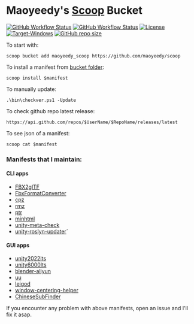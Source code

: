 # Maoyeedy's [Scoop](https://scoop.sh) Bucket

[![GitHub Workflow Status](https://img.shields.io/github/actions/workflow/status/Maoyeedy/Scoop/ci.yml?branch=master&label=Tests&style=flat-square)](https://github.com/Maoyeedy/Scoop/actions/workflows/ci.yml)  [![GitHub Workflow Status](https://img.shields.io/github/actions/workflow/status/Maoyeedy/Scoop/excavator.yml?branch=master&label=Excavator&style=flat-square)](https://github.com/Maoyeedy/Scoop/actions/workflows/excavator.yml)  [![License](https://img.shields.io/github/license/Maoyeedy/Scoop?label=License&style=flat-square)](https://github.com/Maoyeedy/Scoop/blob/master/LICENSE)  [![Target-Windows](https://img.shields.io/badge/Target-Windows-blue?style=flat-square)](https://www.microsoft.com/en-us/windows)  [![GitHub repo size](https://img.shields.io/github/repo-size/Maoyeedy/Scoop?style=flat-square)](https://github.com/Maoyeedy/Scoop)

To start with:
```
scoop bucket add maoyeedy_scoop https://github.com/maoyeedy/scoop
```
To install a manifest from [bucket folder](bucket/):
```
scoop install $manifest
```
To manually update:
```
.\bin\checkver.ps1 -Update
```

To check github repo latest release:
```
https://api.github.com/repos/$UserName/$RepoName/releases/latest
```

To see json of a manifest:
```
scoop cat $manifest
```

### Manifests that I maintain:

#### CLI apps
- [FBX2glTF](./bucket/FBX2glTF.json)
- [FbxFormatConverter](./bucket/FbxFormatConverter.json)
- [cpz](./bucket/cpz.json)
- [rmz](./bucket/rmz.json)
- [ptr](./bucket/ptr.json)
- [minhtml](./bucket/minhtml.json)
- [unity-meta-check](./bucket/unity-meta-check.json)
- [unity-roslyn-updater](./bucket/unity-roslyn-updater.json)`

#### GUI apps
- [unity2022lts](./bucket/unity2022lts.json)
- [unity6000lts](./bucket/unity6000lts.json)
- [blender-aliyun](./bucket/blender-aliyun.json)
- [uu](./bucket/uu.json)
- [leigod](./bucket/leigod.json)
- [window-centering-helper](./bucket/window-centering-helper.json)
- [ChineseSubFinder](./bucket/chinesesubfinder.json)

If you encounter any problem with above manifests, open an issue and I'll fix it asap.
